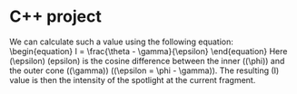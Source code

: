 # С++ project
We can calculate such a value using the following equation: \begin{equation} I = \frac{\theta - \gamma}{\epsilon} \end{equation} Here \(\epsilon\) (epsilon) is the cosine difference between the inner (\(\phi\)) and the outer cone (\(\gamma\)) (\(\epsilon = \phi - \gamma\)). The resulting \(I\) value is then the intensity of the spotlight at the current fragment.